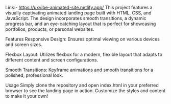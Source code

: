 Link:- https://uxvibe-animated-site.netlify.app/
This project features a visually captivating animated landing page built with HTML, CSS, and JavaScript. The design incorporates smooth transitions, a dynamic progress bar, and an eye-catching layout that is perfect for showcasing portfolios, products, or personal websites.

Features
Responsive Design: Ensures optimal viewing on various devices and screen sizes.

Flexbox Layout: Utilizes flexbox for a modern, flexible layout that adapts to different content and screen configurations.

Smooth Transitions: Keyframe animations and smooth transitions for a polished, professional look.

Usage
Simply clone the repository and open index.html in your preferred browser to see the landing page in action. Customize the styles and content to make it your own!
